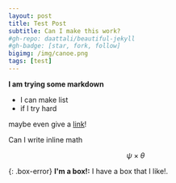 ```yaml
---
layout: post
title: Test Post
subtitle: Can I make this work?
#gh-repo: daattali/beautiful-jekyll
#gh-badge: [star, fork, follow]
bigimg: /img/canoe.png
tags: [test]
---
```


**I am trying some markdown**

* I can make list
* if I try hard

maybe even give a [link](www.google.com)!

Can I write inline math

$$\psi \times \theta$$

{: .box-error}
**I'm a box!:** I have a box that I like!.
